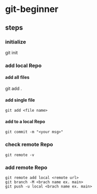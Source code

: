 # git-beginner

## steps
### initialize
git init

### add local Repo
#### add all files
git add .  
#### add single file
```
git add <file name> 
```
#### add to a local Repo
```
git commit -m "<your msg>"
```

### check remote Repo
```
git remote -v
```

### add remote Repo
```
git remote add local <remote url>
git branch -M <brach name ex. main>
git push -u local <brach name ex. main>
```
